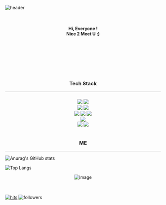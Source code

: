 
![header](https://capsule-render.vercel.app/api?type=wave&color=fdf7ef&height=100&section=header&text=Eunyoung%20Ko&animation=fadeIn&&fontColor=968d81&fontSize=50&fontAlign=75&fontAlignY=60)



<br/>



 

<div align=center> 
<h4> Hi, Everyone !<br/>
Nice 2 Meet U :)</h4></div>
<br/>
<br/>
<br/>
<br/>
<br/>
<br/>
<div align=center>

### <b>Tech Stack</b> 
-------


##### <h3></h3>


<img src="https://img.shields.io/badge/Python-3766AB?style=flat-square&logo=Python&logoColor=white"/>
<img src="https://img.shields.io/badge/R-276DC3?style=flat-square&logo=R&logoColor=white"/>
<br>
<img src="https://img.shields.io/badge/Oracle-F80000?style=flat-square&logo=Oracle&logoColor=white"/>
<img src="https://img.shields.io/badge/MariaDB-003545?style=flat-square&logo=MariaDB&logoColor=white"/>
<br>
<img src="https://img.shields.io/badge/HTML-E34F26?style=flat-square&logo=HTML5&logoColor=white"/>  
<img src="https://img.shields.io/badge/CSS-1572B6?style=flat-square&logo=CSS3&logoColor=white"/>  
<img src="https://img.shields.io/badge/JavaScript-F7DF1E?style=flat-square&logo=JavaScript&logoColor=white"/>  
<br>
<img src="https://img.shields.io/badge/Django-092E20?style=flat-square&logo=Django&logoColor=white"/>  
<br>
<img src="https://img.shields.io/badge/Jupyter-F37626?style=flat-square&logo=Jupyter&logoColor=white"/>
<img src="https://img.shields.io/badge/Visual Studio Code-007ACC?style=flat-square&logo=Visual Studio Code&logoColor=white"/>  
<br/>
<br/>

### <b>ME</b>
-------
</div>




![Anurag's GitHub stats](https://github-readme-stats.vercel.app/api?username=iameun02&show_icons=true&theme=rose_pine)

![Top Langs](https://github-readme-stats.vercel.app/api/top-langs/?username=iameun02&layout=compact&theme=tokyonight&style="height:180px")

<div align=center>

![image](https://img.shields.io/badge/mac%20os-000000?style=for-the-badge&logo=apple&logoColor=white)</div>
<br/>
<br/>
[![hits](https://hits.seeyoufarm.com/api/count/incr/badge.svg?url=https%3A%2F%2Fgithub.com%2Fiameun02&count_bg=%237A7A7A&title_bg=%23FFADCC&icon=reverbnation.svg&icon_color=%23FF0000&title=hits&edge_flat=false)](https://hits.seeyoufarm.com)
![followers](https://img.shields.io/github/followers/iameun02?style=social)